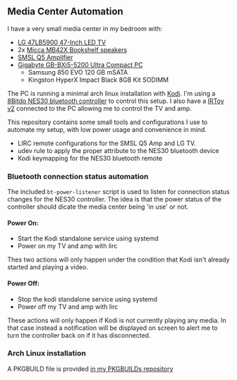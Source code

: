 ## Media Center Automation

I have a very small media center in my bedroom with:

 * [LG 47LB5900 47-Inch LED TV](http://www.lg.com/us/tvs/lg-47LB5900-led-tv)
 * 2x [Micca MB42X Bookshelf speakers](http://www.miccatron.com/micca-mb42x/)
 * [SMSL Q5 Amplifier](http://amzn.com/B00NLX5NRS)
 * [Gigabyte GB-BXi5-5200 Ultra Compact PC](http://www.gigabyte.us/products/product-page.aspx?pid=5323#ov)
   - Samsung 850 EVO 120 GB mSATA
   - Kingston HyperX Impact Black 8GB Kit SODIMM

The PC is running a minimal arch linux installation with [Kodi](kodi.tv). I'm
using a [8Bitdo NES30 bluetooth controller](http://www.nes30.com/) to control
this setup. I also have a [IRToy
v2](http://dangerousprototypes.com/docs/USB_Infrared_Toy) connected to the PC
allowing me to control the TV and amp.

This repository contains some small tools and configurations I use to automate
my setup, with low power usage and convenience in mind.

 * LIRC remote configurations for the SMSL Q5 Amp and LG TV.
 * udev rule to apply the proper attribute to the NES30 bluetooth device
 * Kodi keymapping for the NES30 bluetooth remote

### Bluetooth connection status automation

The included `bt-power-listener` script is used to listen for connection status
changes for the NES30 controller. The idea is that the power status of the
controller should dicate the media center being 'in use' or not.

#### Power On:

 * Start the Kodi standalone service using systemd
 * Power on my TV and amp with lirc

Thes two actions will only happen under the condition that Kodi isn't already
started and playing a video.

#### Power Off:

 * Stop the kodi standalone service using systemd
 * Power off my TV and amp with lirc

These actions will only happen if Kodi is not currently playing any media. In
that case instead a notification will be displayed on screen to alert me to
turn the controller back on if it has disconnected.

### Arch Linux installation

A PKGBUILD file is provided [in my PKGBUILDs repository](https://github.com/EvanPurkhiser/PKGBUILDs/tree/master/media-center-automation)

